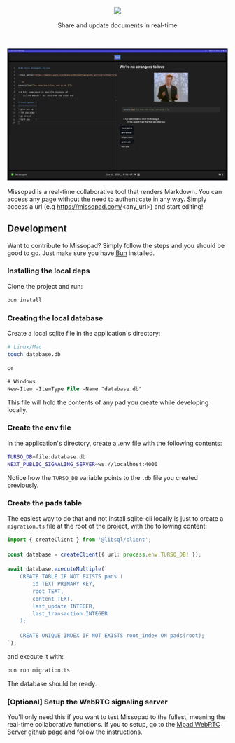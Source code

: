 <p align="center">
    <img src="https://imgur.com/UOlIAJE.png">
    <p align="center">
        Share and update documents in real-time
    </p>
</p>

<br>

<p align="center">
    <img src="./assets/demo.png">
</p>

Missopad is a real-time collaborative tool that renders Markdown. You can access any page without the need to authenticate in any way. Simply access a url (e.g https://missopad.com/<any_url>) and start editing!

## Development

Want to contribute to Missopad? Simply follow the steps and you should be good to go. Just make sure you have [Bun](https://bun.sh/docs/installation) installed.

### Installing the local deps

Clone the project and run:

```sh
bun install
```

### Creating the local database

Create a local sqlite file in the application's directory:

```sh
# Linux/Mac
touch database.db
```

or

```ps
# Windows
New-Item -ItemType File -Name "database.db"
```

This file will hold the contents of any pad you create while developing locally.

### Create the env file

In the application's directory, create a .env file with the following contents:

```sh
TURSO_DB=file:database.db
NEXT_PUBLIC_SIGNALING_SERVER=ws://localhost:4000
```

Notice how the `TURSO_DB` variable points to the `.db` file you created previously.

### Create the pads table

The easiest way to do that and not install sqlite-cli locally is just to create a `migration.ts` file at the root of the project, with the following content:

```ts
import { createClient } from '@libsql/client';

const database = createClient({ url: process.env.TURSO_DB! });

await database.executeMultiple(`
    CREATE TABLE IF NOT EXISTS pads (
        id TEXT PRIMARY KEY,
        root TEXT,
        content TEXT,
        last_update INTEGER,
        last_transaction INTEGER
    );

    CREATE UNIQUE INDEX IF NOT EXISTS root_index ON pads(root);
`);
```

and execute it with:

```sh
bun run migration.ts
```

The database should be ready.

### [Optional] Setup the WebRTC signaling server 

You'll only need this if you want to test Missopad to the fullest, meaning the real-time collaborative functions. If you to setup, go to the [Mpad WebRTC Server](https://github.com/enzoferraribf/mpad-ws) github page and follow the instructions.
